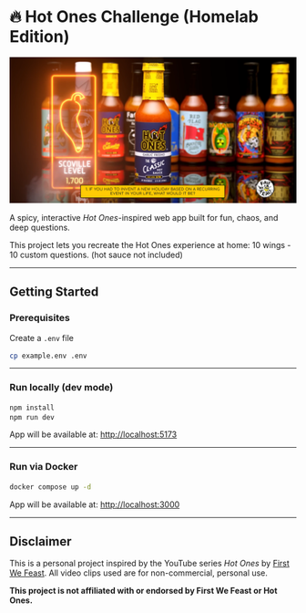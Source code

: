 # 🔥 Hot Ones Challenge (Homelab Edition)

![Screenshot of the Hot Ones Challenge web app](screenshot.png)

A spicy, interactive *Hot Ones*-inspired web app built for fun, chaos, and deep questions.

This project lets you recreate the Hot Ones experience at home: 10 wings - 10 custom questions. (hot sauce not included)

---

## Getting Started

### Prerequisites

Create a `.env` file

```bash
cp example.env .env
```

---

### Run locally (dev mode)

```bash
npm install
npm run dev
```

App will be available at: [http://localhost:5173](http://localhost:5173)

---

### Run via Docker

```bash
docker compose up -d
```

App will be available at: [http://localhost:3000](http://localhost:3000)

---

## Disclaimer

This is a personal project inspired by the YouTube series *Hot Ones* by [First We Feast](https://www.youtube.com/@FirstWeFeast). All video clips used are for non-commercial, personal use.

**This project is not affiliated with or endorsed by First We Feast or Hot Ones.**

